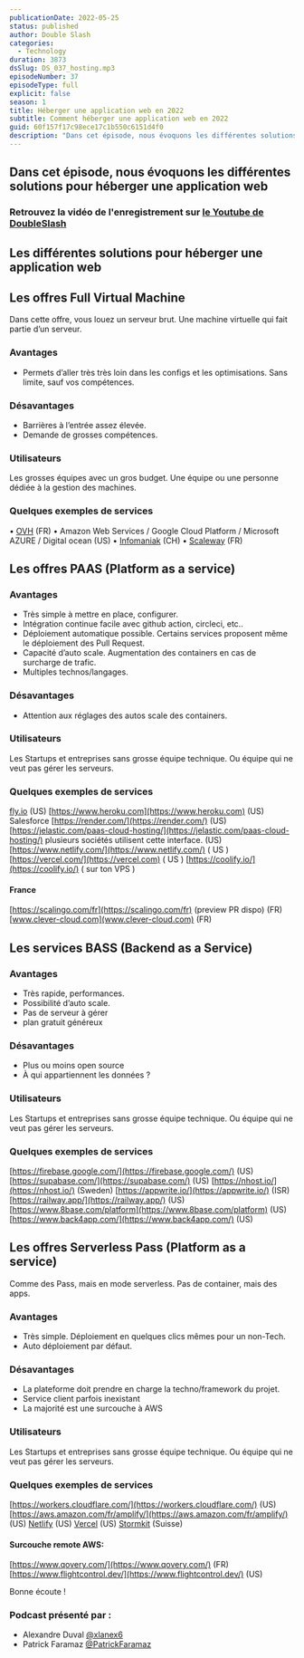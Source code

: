 ```yaml
---
publicationDate: 2022-05-25
status: published
author: Double Slash
categories:
  - Technology
duration: 3873
dsSlug: DS_037_hosting.mp3
episodeNumber: 37
episodeType: full
explicit: false
season: 1
title: Héberger une application web en 2022
subtitle: Comment héberger une application web en 2022
guid: 60f157f17c98ece17c1b550c6151d4f0
description: "Dans cet épisode, nous évoquons les différentes solutions pour héberger une application web Retrouvez la vidéo de l'enregistrement sur le Youtube de DoubleSlash Les différentes solutions pour héberger une application web Les offres Full Virtual Machine Dans cette offre, vous louez un serveur brut. Une machine virtuelle qui fait partie d’un serveur. Avantages Permets d’aller très très loin dans les configs et les optimisations. Sans limite, sauf vos compétences. Désavantages Barrières à l’entrée assez élevée. Demande de grosses compétences. Utilisateurs Les grosses équipes avec un gros budget. Une équipe ou une personne dédiée à la gestion des machines. Quelques exemples de services • OVH (FR) • Amazon Web Services / Google Cloud Platform / Microsoft AZURE / Digital ocean (US) • Infomaniak (CH) • Scaleway (FR) Les offres PAAS (Platform as a service) Avantages Très simple à mettre en place, configurer. Intégration continue facile avec github action, circleci, etc.. Déploiement automatique possible. Certains services proposent même le déploiement des Pull Request. Capacité d’auto scale. Augmentation des containers en cas de surcharge de trafic. Multiples technos/langages. Désavantages Attention aux réglages des autos scale des containers. Utilisateurs Les Startups et entreprises sans grosse équipe technique. Ou équipe qui ne veut pas gérer les serveurs. Quelques exemples de services fly.io (US) https://www.heroku.com (US) Salesforce https://render.com/ (US) https://jelastic.com/paas-cloud-hosting/ plusieurs sociétés utilisent cette interface. (US) https://www.netlify.com/ ( US ) https://vercel.com/ ( US ) https://coolify.io/ ( sur ton VPS ) France https://scalingo.com/fr (preview PR dispo) (FR) www.clever-cloud.com (FR) Les services BASS (Backend as a Service) Avantages Très rapide, performances. Possibilité d’auto scale. Pas de serveur à gérer plan gratuit généreux Désavantages Plus ou moins open source À qui appartiennent les données ? Utilisateurs Les Startups et entreprises sans grosse équipe technique. Ou équipe qui ne veut pas gérer les serveurs. Quelques exemples de services https://firebase.google.com/ (US) https://supabase.com/ (US) https://nhost.io/ (Sweden) https://appwrite.io/ (ISR) https://railway.app/ (US) https://www.8base.com/platform (US) https://www.back4app.com/ (US) Les offres Serverless Pass (Platform as a service) Comme des Pass, mais en mode serverless. Pas de container, mais des apps. Avantages Très simple. Déploiement en quelques clics mêmes pour un non-Tech. Auto déploiement par défaut. Désavantages La plateforme doit prendre en charge la techno/framework du projet. Service client parfois inexistant La majorité est une surcouche à AWS Utilisateurs Les Startups et entreprises sans grosse équipe technique. Ou équipe qui ne veut pas gérer les serveurs. Quelques exemples de services https://workers.cloudflare.com/ (US) https://aws.amazon.com/fr/amplify/ (US) Netlify (US) Vercel (US) Stormkit (Suisse) Surcouche remote AWS: https://www.qovery.com/ (FR) https://www.flightcontrol.dev/ (US) Bonne écoute ! Podcast présenté par : Alexandre Duval @xlanex6 Patrick Faramaz @PatrickFaramaz"
---
```


## Dans cet épisode, nous évoquons les différentes solutions pour héberger une application web

### Retrouvez la vidéo de l'enregistrement sur [le Youtube de DoubleSlash](https://youtu.be/zmE7EZp4vDM)

## Les différentes solutions pour héberger une application web

## Les offres Full Virtual Machine

Dans cette offre, vous louez un serveur brut. Une machine virtuelle qui fait partie d’un serveur.

### Avantages

- Permets d’aller très très loin dans les configs et les optimisations. Sans limite, sauf vos compétences.

### Désavantages

- Barrières à l’entrée assez élevée.
- Demande de grosses compétences.

### Utilisateurs

Les grosses équipes avec un gros budget. Une équipe ou une personne dédiée à la gestion des machines.

### Quelques exemples de services

• [OVH](https://www.ovhcloud.com) (FR)
• Amazon Web Services / Google Cloud Platform / Microsoft AZURE / Digital ocean (US)
• [Infomaniak](https://www.infomaniak.com/fr/hebergement/public-cloud) (CH)
• [Scaleway](https://www.scaleway.com) (FR)

## Les offres PAAS (Platform as a service)

### Avantages

- Très simple à mettre en place, configurer.
- Intégration continue facile avec github action, circleci, etc..
- Déploiement automatique possible. Certains services proposent même le déploiement des Pull Request.
- Capacité d’auto scale. Augmentation des containers en cas de surcharge de trafic.
- Multiples technos/langages.

### Désavantages

- Attention aux réglages des autos scale des containers.

### Utilisateurs

Les Startups et entreprises sans grosse équipe technique. Ou équipe qui ne veut pas gérer les serveurs.

### Quelques exemples de services

[fly.io](fly.io) (US)
[https://www.heroku.com](https://www.heroku.com) (US) Salesforce
[https://render.com/](https://render.com/) (US)
[https://jelastic.com/paas-cloud-hosting/](https://jelastic.com/paas-cloud-hosting/) plusieurs sociétés utilisent cette interface. (US)
[https://www.netlify.com/](https://www.netlify.com/) ( US )
[https://vercel.com/](https://vercel.com) ( US )
[https://coolify.io/](https://coolify.io/) ( sur ton VPS )

#### France

[https://scalingo.com/fr](https://scalingo.com/fr) (preview PR dispo) (FR)
[www.clever-cloud.com](www.clever-cloud.com) (FR)

## Les services BASS (Backend as a Service)

### Avantages

- Très rapide, performances.
- Possibilité d’auto scale.
- Pas de serveur à gérer
- plan gratuit généreux

### Désavantages

- Plus ou moins open source
- À qui appartiennent les données ?

### Utilisateurs

Les Startups et entreprises sans grosse équipe technique. Ou équipe qui ne veut pas gérer les serveurs.

### Quelques exemples de services

[https://firebase.google.com/](https://firebase.google.com/) (US)
[https://supabase.com/](https://supabase.com/) (US)
[https://nhost.io/](https://nhost.io/) (Sweden)
[https://appwrite.io/](https://appwrite.io/) (ISR)
[https://railway.app/](https://railway.app/) (US)
[https://www.8base.com/platform](https://www.8base.com/platform) (US)
[https://www.back4app.com/](https://www.back4app.com/) (US)

## Les offres Serverless Pass (Platform as a service)

Comme des Pass, mais en mode serverless. Pas de container, mais des apps.

### Avantages

- Très simple. Déploiement en quelques clics mêmes pour un non-Tech.
- Auto déploiement par défaut.

### Désavantages

- La plateforme doit prendre en charge la techno/framework du projet.
- Service client parfois inexistant
- La majorité est une surcouche à AWS

### Utilisateurs

Les Startups et entreprises sans grosse équipe technique. Ou équipe qui ne veut pas gérer les serveurs.

### Quelques exemples de services

[https://workers.cloudflare.com/](https://workers.cloudflare.com/) (US)
[https://aws.amazon.com/fr/amplify/](https://aws.amazon.com/fr/amplify/) (US) [Netlify](https://www.netlify.com/) (US)
[Vercel](https://vercel.com/) (US)
[Stormkit](https://www.stormkit.io/) (Suisse)

#### Surcouche remote AWS:

[https://www.qovery.com/](https://www.qovery.com/) (FR)
[https://www.flightcontrol.dev/](https://www.flightcontrol.dev/) (US)

Bonne écoute !

### Podcast présenté par :

- Alexandre Duval [@xlanex6](https://twitter.com/xlanex6)
- Patrick Faramaz [@PatrickFaramaz](https://twitter.com/PatrickFaramaz)
